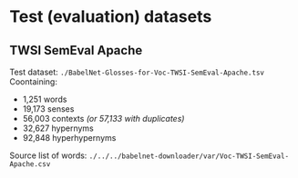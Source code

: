 # Test (evaluation) datasets

## TWSI SemEval Apache

Test dataset: `./BabelNet-Glosses-for-Voc-TWSI-SemEval-Apache.tsv`
Coontaining: 

 - 1,251 words
 - 19,173 senses
 - 56,003 contexts *(or 57,133 with duplicates)*
 - 32,627 hypernyms
 - 92,848 hyperhypernyms



Source list of words: `./../../babelnet-downloader/var/Voc-TWSI-SemEval-Apache.csv`
